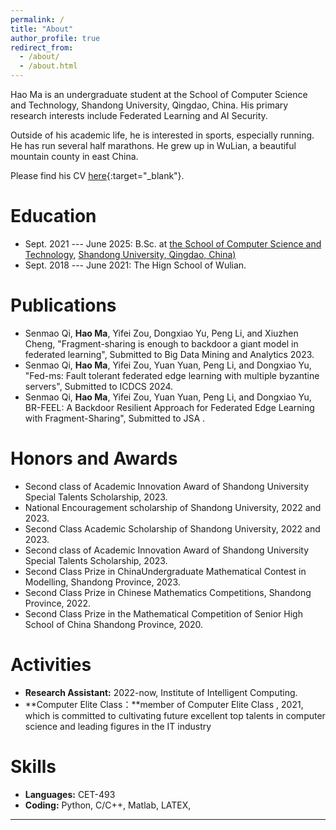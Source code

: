 ```yaml
---
permalink: /
title: "About"
author_profile: true
redirect_from: 
  - /about/
  - /about.html
---
```


Hao Ma is an undergraduate student at the School of Computer Science and Technology, Shandong University, Qingdao, China. His primary research interests include Federated Learning and AI Security.

Outside of his academic life, he is interested in sports, especially running. He has run several half marathons. He grew up in WuLian, a beautiful mountain county in east China.

Please find his CV [here](../files/cv.pdf){:target="_blank"}. 


Education
===
* Sept. 2021 --- June 2025: B.Sc. at [the School of Computer Science and Technology](http://www.cs.en.qd.sdu.edu.cn/), [Shandong University, Qingdao, China)](http://www.en.qd.sdu.edu.cn/)
* Sept. 2018 --- June 2021: The Hign School of Wulian.


<!-- 这是一个注释，不会在最终渲染的HTML中显示。 -->
Publications
===
* Senmao Qi, **Hao Ma**, Yifei Zou, Dongxiao Yu, Peng Li, and Xiuzhen Cheng, "Fragment-sharing is enough to backdoor a giant model in federated learning", Submitted to Big Data Mining and
Analytics 2023.
* Senmao Qi, **Hao Ma**, Yifei Zou, Yuan Yuan, Peng Li, and Dongxiao Yu, "Fed-ms: Fault tolerant
federated edge learning with multiple byzantine servers", Submitted to ICDCS 2024.
* Senmao Qi, **Hao Ma**, Yifei Zou, Yuan Yuan, Peng Li, and Dongxiao Yu, BR-FEEL: A Backdoor Resilient Approach for Federated Edge
Learning with Fragment-Sharing", Submitted to JSA .



Honors and Awards
===
* Second class of Academic Innovation Award of Shandong University Special Talents Scholarship, 2023.
* National Encouragement scholarship of Shandong University, 2022 and 2023.
* Second Class Academic Scholarship of Shandong University, 2022 and 2023.
* Second class of Academic Innovation Award of Shandong University Special Talents Scholarship, 2023.
* Second Class Prize in  ChinaUndergraduate Mathematical Contest in Modelling, Shandong Province, 2023.
* Second Class Prize in  Chinese Mathematics Competitions, Shandong Province, 2022.
* Second Class Prize in the Mathematical Competition of Senior High School of China Shandong Province, 2020.


Activities
===
* **Research Assistant:** 2022-now, Institute of Intelligent Computing.
* **Computer Elite Class：**member of Computer Elite Class , 2021, which is committed to cultivating future excellent top talents in computer science and leading figures in the IT industry


Skills
===
* **Languages:** CET-493
* **Coding:** Python, C/C++, Matlab, LATEX,



---

